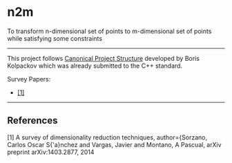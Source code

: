 # n2m

To transform n-dimensional set of points to m-dimensional set of points while satisfying some constraints

______

This project follows [Canonical Project Structure](http://www.open-std.org/jtc1/sc22/wg21/docs/papers/2018/p1204r0.html) developed by Boris Kolpackov which was already submitted to the C++ standard.

Survey Papers:
* [[1]](#sorzano2014survey)
______
## References

<a id="sorzano2014survey">[1]</a> 
  A survey of dimensionality reduction techniques,
  author={Sorzano, Carlos Oscar S{\'a}nchez and Vargas, Javier and Montano, A Pascual,
  arXiv preprint arXiv:1403.2877,
  2014
